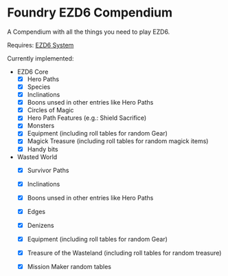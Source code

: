 # Foundry EZD6 Compendium

A Compendium with all the things you need to play EZD6.

Requires: [EZD6 System](https://github.com/drl2/ezd6-fvtt)

Currently implemented:

* EZD6 Core
  * [x] Hero Paths
  * [x] Species
  * [x] Inclinations
  * [x] Boons unsed in other entries like Hero Paths
  * [x] Circles of Magic
  * [x] Hero Path Features (e.g.: Shield Sacrifice)
  * [x] Monsters
  * [x] Equipment (including roll tables for random Gear)
  * [x] Magick Treasure (including roll tables for random magick items)
  * [x] Handy bits
* Wasted World
  * [x] Survivor Paths
  * [x] Inclinations
  * [x] Boons unsed in other entries like Hero Paths
  * [x] Edges
  * [x] Denizens
  * [x] Equipment (including roll tables for random Gear)
  * [x] Treasure of the Wasteland (including roll tables for random treasure)
  * [x] Mission Maker random tables

